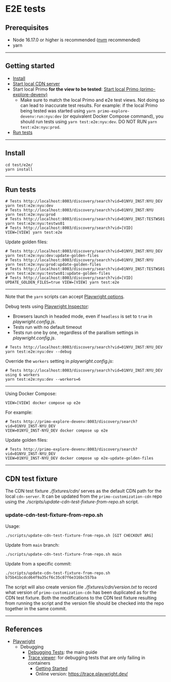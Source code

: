 # E2E tests

## Prerequisites

* Node 16.17.0 or higher is recommended ([nvm](https://github.com/nvm-sh/nvm) recommended)
* yarn

---

## Getting started

* [Install](https://github.com/NYULibraries/primo-customization/test/e2e/README.md#install)
* [Start local CDN server](https://github.com/NYULibraries/primo-customization#start-local-cdn-server)
* Start local Primo **for the view to be tested**: [Start local Primo (primo-explore-devenv)](https://github.com/NYULibraries/primo-customization#start-local-primo-primo-explore-devenv)
  * Make sure to match the local Primo and e2e test views.  Not doing so can lead to
    inaccurate test results.  For example: if the local Primo being tested was
    started using `yarn primo-explore-devenv:run:nyu:dev` (or equivalent Docker Compose
    command), you should run tests using `yarn test:e2e:nyu:dev`.  DO NOT RUN
    `yarn test:e2e:nyu:prod`.
* [Run tests](https://github.com/NYULibraries/primo-customization/test/e2e/README.md#run-tests)

---

## Install

```shell
cd test/e2e/
yarn install
```

---

## Run tests

```shell
# Tests http://localhost:8003/discovery/search?vid=01NYU_INST:NYU_DEV
yarn test:e2e:nyu:dev
# Tests http://localhost:8003/discovery/search?vid=01NYU_INST:NYU
yarn test:e2e:nyu:prod
# Tests http://localhost:8003/discovery/search?vid=01NYU_INST:TESTWS01
yarn test:e2e:nyu:testws01
# Tests http://localhost:8003/discovery/search?vid=[VID]
VIEW=[VIEW] yarn test:e2e
```

Update golden files:

```shell
# Tests http://localhost:8003/discovery/search?vid=01NYU_INST:NYU_DEV
yarn test:e2e:nyu:dev:update-golden-files
# Tests http://localhost:8003/discovery/search?vid=01NYU_INST:NYU
yarn test:e2e:nyu:prod:update-golden-files
# Tests http://localhost:8003/discovery/search?vid=01NYU_INST:TESTWS01
yarn test:e2e:nyu:testws01:update-golden-files
# Tests http://localhost:8003/discovery/search?vid=[VID]
UPDATE_GOLDEN_FILES=true VIEW=[VIEW] yarn test:e2e
```

---

Note that the `yarn` scripts can accept
[Playwright options](https://playwright.dev/docs/test-cli).

Debug tests using [Playwright Inspector](https://playwright.dev/docs/debug#playwright-inspector):

* Browsers launch in headed mode, even if `headless` is set to `true` in _playwright.config.js_.
* Tests run with no default timeout
* Tests run one by one, regardless of the parallism settings in _playwright.config.js_.

```shell
# Tests http://localhost:8003/discovery/search?vid=01NYU_INST:NYU_DEV
yarn test:e2e:nyu:dev --debug
```

Override the `workers` setting in _playwright.config.js_:

```shell
# Tests http://localhost:8003/discovery/search?vid=01NYU_INST:NYU_DEV using 6 workers
yarn test:e2e:nyu:dev --workers=6
```

---

Using Docker Compose:

```shell
VIEW=[VIEW] docker compose up e2e
```

For example:

```shell
# Tests http://primo-explore-devenv:8003/discovery/search?vid=01NYU_INST-NYU_DEV
VIEW=01NYU_INST-NYU_DEV docker compose up e2e
```

Update golden files:

```shell
# Tests http://primo-explore-devenv:8003/discovery/search?vid=01NYU_INST-NYU_DEV
VIEW=01NYU_INST-NYU_DEV docker compose up e2e-update-golden-files
```

---

## CDN test fixture

The CDN test fixture _./fixtures/cdn/_ serves as the default CDN path for the
local `cdn-server`.  It can be updated from the `primo-customization-cdn`
repo using the _./scripts/update-cdn-test-fixture-from-repo.sh_ script.

### update-cdn-test-fixture-from-repo.sh

Usage:

```shell
./scripts/update-cdn-test-fixture-from-repo.sh [GIT CHECKOUT ARG]
``` 

Update from `main` branch:

```shell
./scripts/update-cdn-test-fixture-from-repo.sh main
```

Update from a specific commit:

```shell
./scripts/update-cdn-test-fixture-from-repo.sh b75b41bcdcd64f9a35cf6c35c07f6e316bc557ba
```

The script will also create version file _./fixtures/cdn/version.txt_ to record
what version of `primo-customization-cdn` has been duplicated as for the CDN test
fixture.  Both the modifications to the CDN test fixture resulting from running
the script and the version file should be checked into the repo together in the
same commit.

---

## References

* [Playwright](https://playwright.dev/)
  * Debugging
    * [Debugging Tests](https://playwright.dev/docs/debug): the main guide 
    * [Trace viewer](https://playwright.dev/docs/trace-viewer):
      for debugging tests that are only failing in containers
      * [Getting Started](https://playwright.dev/docs/trace-viewer-intro) 
      * Online version: https://trace.playwright.dev/ 

